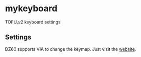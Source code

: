 # mykeyboard
TOFU_v2 keyboard settings

## Settings

DZ60 supports VIA to change the keymap. Just visit the [website](https://www.caniusevia.com/).
